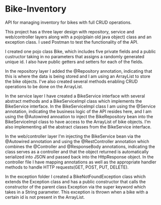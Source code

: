 # Bike-Inventory
API for managing inventory for bikes with full CRUD operations.

This project has a three layer design with repository, service and web/controller layers along with a pojo(plain old java object) class and an exception class. I used Postman to test the functionality of the API.

I created one pojo class Bike, which includes five private fields and a public custructor taking in no parameters that assigns a randomly generated unique id. I also have public getters and setters for each of the fields.

In the repository layer I added the @Repository annotation, indicating that this is where the data is being stored and I am using an ArrayList to store the bike objects.
I've also created several methods enabling CRUD operations to be done on the ArrayList.

In the service layer I have created a BikeService interface with several abstract methods and a BikeServiceImpl class which implements the BikeService interface. In the BikeServiceImpl class I am using the @Service annotation, indicating the business logic of the API resides here, and I am using the @Autowired annoation to inject the BikeRepository bean into the BikeServiceImpl class to have access to the ArrayList of bike objects. I'm also implementing all the abstract classes from the BikeService interface. 

In the web/controller layer I'm injecting the BikeService bean via the @Autowired annotation and using the @RestController annotation which combines the @Controller and @ResponseBody annotations, indicating the class serves as a controller and that the object returned is automatically serialized into JSON and passed back into the HttpResponse object. In the controller file I have mapping annotations as well as the appropriate handler methods to handle HTTP requests(GET, POST, PUT, DELETE).

In the exception folder I created a BikeNotFoundException class which extends the Exception class and has a public constructor that calls the constructor of the parent class Exception via the super keyword which takes in a String parameter. This exception is thrown when a bike with a certain id is not present in the ArrayList.
